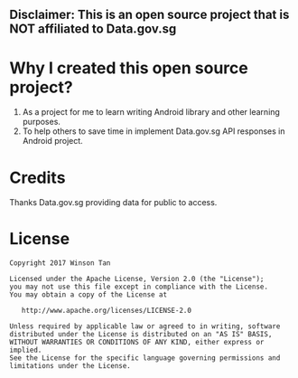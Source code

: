 ## Disclaimer: This is an open source project that is NOT affiliated to Data.gov.sg

# Why I created this open source project?
1. As a project for me to learn writing Android library and other learning purposes.
2. To help others to save time in implement Data.gov.sg API responses in Android project.

# Credits
Thanks Data.gov.sg providing data for public to access.

# License

    Copyright 2017 Winson Tan

    Licensed under the Apache License, Version 2.0 (the "License");
    you may not use this file except in compliance with the License.
    You may obtain a copy of the License at

       http://www.apache.org/licenses/LICENSE-2.0

    Unless required by applicable law or agreed to in writing, software
    distributed under the License is distributed on an "AS IS" BASIS,
    WITHOUT WARRANTIES OR CONDITIONS OF ANY KIND, either express or implied.
    See the License for the specific language governing permissions and
    limitations under the License.
